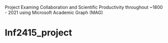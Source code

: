 Project Examing Collaboration and Scientific Productivity throughout ~1800 - 2021 using Microsoft Academic Graph (MAG)

# Inf2415_project

